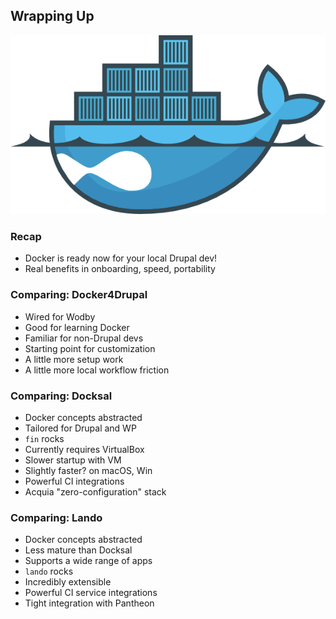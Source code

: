 ## Wrapping Up

![Drupal on Docker](slides/img/docker-drupal.png)


### Recap

* Docker is ready now for your local Drupal dev!
* Real benefits in onboarding, speed, portability


### Comparing: Docker4Drupal

* Wired for Wodby
* Good for learning Docker
* Familiar for non-Drupal devs
* Starting point for customization
* A little more setup work
* A little more local workflow friction


### Comparing: Docksal

* Docker concepts abstracted
* Tailored for Drupal and WP
* `fin` rocks
* Currently requires VirtualBox
* Slower startup with VM
* Slightly faster? on macOS, Win
* Powerful CI integrations
* Acquia "zero-configuration" stack


### Comparing: Lando

* Docker concepts abstracted
* Less mature than Docksal
* Supports a wide range of apps
* `lando` rocks
* Incredibly extensible
* Powerful CI service integrations
* Tight integration with Pantheon
